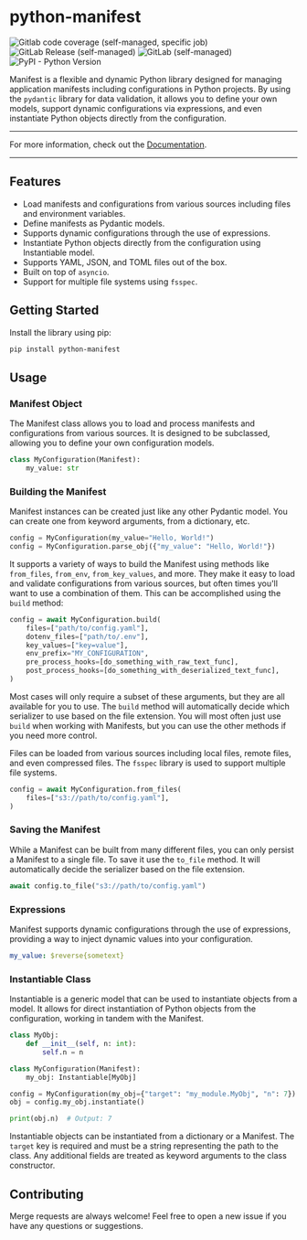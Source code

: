 # python-manifest

![Gitlab code coverage (self-managed, specific job)](https://img.shields.io/gitlab/pipeline-coverage/wizrds/manifest?branch=main&gitlab_url=https%3A%2F%2Fgit.freqai.cloud&job_name=unit-tests&style=flat-square)
![GitLab Release (self-managed)](https://img.shields.io/gitlab/v/release/wizrds/manifest?gitlab_url=https%3A%2F%2Fgit.freqai.cloud&include_prereleases&style=flat-square)
![GitLab (self-managed)](https://img.shields.io/gitlab/license/wizrds/manifest?gitlab_url=https%3A%2F%2Fgit.freqai.cloud&style=flat-square)
![PyPI - Python Version](https://img.shields.io/pypi/pyversions/python-manifest?style=flat-square)

Manifest is a flexible and dynamic Python library designed for managing application manifests including configurations in Python projects. By using the `pydantic` library for data validation, it allows you to define your own models, support dynamic configurations via expressions, and even instantiate Python objects directly from the configuration.

---

For more information, check out the [Documentation](https://docs.emergentmethods.ai/manifest/).

---

## Features

- Load manifests and configurations from various sources including files and environment variables.
- Define manifests as Pydantic models.
- Supports dynamic configurations through the use of expressions.
- Instantiate Python objects directly from the configuration using Instantiable model.
- Supports YAML, JSON, and TOML files out of the box.
- Built on top of `asyncio`.
- Support for multiple file systems using `fsspec`.

## Getting Started

Install the library using pip:

```bash
pip install python-manifest
```

## Usage

### Manifest Object

The Manifest class allows you to load and process manifests and configurations from various sources. It is designed to be subclassed, allowing you to define your own configuration models.

```python
class MyConfiguration(Manifest):
    my_value: str
```

### Building the Manifest

Manifest instances can be created just like any other Pydantic model. You can create one from keyword arguments, from a dictionary, etc.

```python
config = MyConfiguration(my_value="Hello, World!")
config = MyConfiguration.parse_obj({"my_value": "Hello, World!"})
```

It supports a variety of ways to build the Manifest using methods like `from_files`, `from_env`, `from_key_values`, and more. They make it easy
to load and validate configurations from various sources, but often times you'll want to use a combination of them. This can be accomplished using the `build` method:

```python
config = await MyConfiguration.build(
    files=["path/to/config.yaml"],
    dotenv_files=["path/to/.env"],
    key_values=["key=value"],
    env_prefix="MY_CONFIGURATION",
    pre_process_hooks=[do_something_with_raw_text_func],
    post_process_hooks=[do_something_with_deserialized_text_func],
)
```

Most cases will only require a subset of these arguments, but they are all available for you to use. The `build` method will automatically decide which serializer to use based on the file extension. You will most often just use `build` when working with Manifests, but you can use the other methods if you need more control.

Files can be loaded from various sources including local files, remote files, and even compressed files. The `fsspec` library is used to support multiple file systems.

```python
config = await MyConfiguration.from_files(
    files=["s3://path/to/config.yaml"],
)
```

### Saving the Manifest

While a Manifest can be built from many different files, you can only persist a Manifest to a single file. To save it use the `to_file` method. It will automatically decide the serializer based on the file extension.

```python
await config.to_file("s3://path/to/config.yaml")
```

### Expressions

Manifest supports dynamic configurations through the use of expressions, providing a way to inject dynamic values into your configuration.

```yaml
my_value: $reverse{sometext}
```

### Instantiable Class

Instantiable is a generic model that can be used to instantiate objects from a model. It allows for direct instantiation of Python objects from the configuration, working in tandem with the Manifest.

```python
class MyObj:
    def __init__(self, n: int):
        self.n = n

class MyConfiguration(Manifest):
    my_obj: Instantiable[MyObj]

config = MyConfiguration(my_obj={"target": "my_module.MyObj", "n": 7})
obj = config.my_obj.instantiate()

print(obj.n)  # Output: 7
```

Instantiable objects can be instantiated from a dictionary or a Manifest. The `target` key is required and must be a string representing the path to the class. Any additional fields are treated as keyword arguments to the class constructor.


## Contributing
Merge requests are always welcome! Feel free to open a new issue if you have any questions or suggestions.